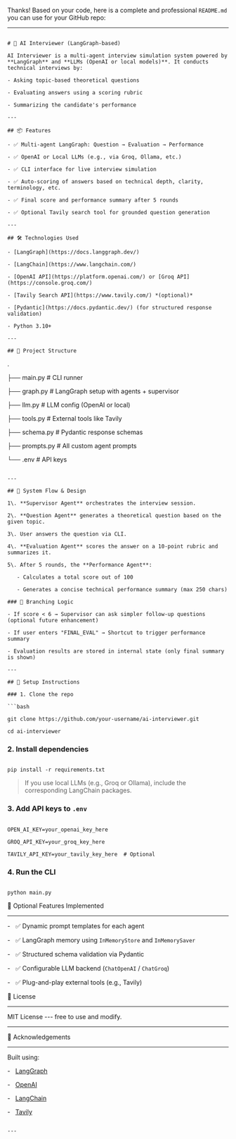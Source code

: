 Thanks! Based on your code, here is a complete and professional `README.md` you can use for your GitHub repo:

* * * * *

```

# 🤖 AI Interviewer (LangGraph-based)

AI Interviewer is a multi-agent interview simulation system powered by **LangGraph** and **LLMs (OpenAI or local models)**. It conducts technical interviews by:

- Asking topic-based theoretical questions

- Evaluating answers using a scoring rubric

- Summarizing the candidate's performance

---

## 📦 Features

- ✅ Multi-agent LangGraph: Question → Evaluation → Performance

- ✅ OpenAI or Local LLMs (e.g., via Groq, Ollama, etc.)

- ✅ CLI interface for live interview simulation

- ✅ Auto-scoring of answers based on technical depth, clarity, terminology, etc.

- ✅ Final score and performance summary after 5 rounds

- ✅ Optional Tavily search tool for grounded question generation

---

## 🛠️ Technologies Used

- [LangGraph](https://docs.langgraph.dev/)

- [LangChain](https://www.langchain.com/)

- [OpenAI API](https://platform.openai.com/) or [Groq API](https://console.groq.com/)

- [Tavily Search API](https://www.tavily.com/) *(optional)*

- [Pydantic](https://docs.pydantic.dev/) (for structured response validation)

- Python 3.10+

---

## 📁 Project Structure

```

.

├── main.py # CLI runner

├── graph.py # LangGraph setup with agents + supervisor

├── llm.py # LLM config (OpenAI or local)

├── tools.py # External tools like Tavily

├── schema.py # Pydantic response schemas

├── prompts.py # All custom agent prompts

└── .env # API keys

```

---

## 🧠 System Flow & Design

1\. **Supervisor Agent** orchestrates the interview session.

2\. **Question Agent** generates a theoretical question based on the given topic.

3\. User answers the question via CLI.

4\. **Evaluation Agent** scores the answer on a 10-point rubric and summarizes it.

5\. After 5 rounds, the **Performance Agent**:

   - Calculates a total score out of 100

   - Generates a concise technical performance summary (max 250 chars)

### 🧭 Branching Logic

- If score < 6 → Supervisor can ask simpler follow-up questions (optional future enhancement)

- If user enters "FINAL_EVAL" → Shortcut to trigger performance summary

- Evaluation results are stored in internal state (only final summary is shown)

---

## 🚀 Setup Instructions

### 1. Clone the repo

```bash

git clone https://github.com/your-username/ai-interviewer.git

cd ai-interviewer

```

### 2\. Install dependencies

```

pip install -r requirements.txt

```

> If you use local LLMs (e.g., Groq or Ollama), include the corresponding LangChain packages.

### 3\. Add API keys to `.env`

```

OPEN_AI_KEY=your_openai_key_here

GROQ_API_KEY=your_groq_key_here

TAVILY_API_KEY=your_tavily_key_here  # Optional

```

### 4\. Run the CLI

```

python main.py

```

🔧 Optional Features Implemented

--------------------------------

-   ✅ Dynamic prompt templates for each agent

-   ✅ LangGraph memory using `InMemoryStore` and `InMemorySaver`

-   ✅ Structured schema validation via Pydantic

-   ✅ Configurable LLM backend (`ChatOpenAI` / `ChatGroq`)

-   ✅ Plug-and-play external tools (e.g., Tavily)

📄 License

----------

MIT License --- free to use and modify.

* * * * *

🙌 Acknowledgements

-------------------

Built using:

-   [LangGraph](https://github.com/langchain-ai/langgraph)

-   [OpenAI](https://platform.openai.com/)

-   [LangChain](https://www.langchain.com/)

-   [Tavily](https://www.tavily.com/)

```

---

```

